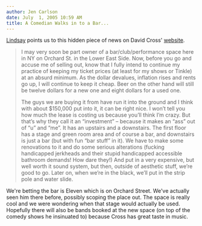 ```yaml
---
author: Jen Carlson
date: July  1, 2005 10:59 AM
title: A Comedian Walks in to a Bar...
---
```


<p><a href="https://web.archive.org/web/20120202211053/http://Lindsayism.com/">Lindsay</a> points us to this hidden piece of news on David Cross&apos; <a href="https://web.archive.org/web/20120202211053/http://bobanddavid.com/david.asp?artId=175">website</a>.</p>

<blockquote>I may very soon be part owner of a bar/club/performance space here in NY on Orchard St. in the Lower East Side. Now, before you go and accuse me of selling out, know that I fully intend to continue my practice of keeping my ticket prices (at least for my shows or Tinkle) at an absurd minimum. As the dollar devalues, inflation rises and rents go up, I will continue to keep it cheap. Beer on the other hand will still be twelve dollars for a new one and eight dollars for a used one.

<p>      The guys we are buying it from have run it into the ground and I think with about $150,000 put into it, it can be right nice. I won&#x2019;t tell you how much the lease is costing us because you&#x2019;ll think I&#x2019;m crazy. But that&#x2019;s why they call it an &#x201C;investment&#x201D; &#x2013; because it makes an &#x201C;ass&#x201D; out of &#x201C;u&#x201D; and &#x201C;me&#x201D;. It has an upstairs and a downstairs. The first floor has a stage and green room area and of course a bar, and downstairs is just a bar (but with fun &#x201C;bar stuff&#x201D; in it). We have to make some renovations to it and do some serious alterations (fucking handicapped jerkheads and their stupid handicapped accessible bathroom demands! How dare they!) And put in a very expensive, but well worth it sound system, but then, outside of aesthetic stuff, we&#x2019;re good to go. Later on, when we&#x2019;re in the black, we&#x2019;ll put in the strip pole and water slide.</p></blockquote><p></p>

<p>We&apos;re betting the bar is Eleven which is on Orchard Street. We&apos;ve actually seen him there before, possibly scoping the place out. The space is really cool and we were wondering when that stage would actually be used. Hopefully there will also be bands booked at the new space (on top of the comedy shows he insinuated to) because Cross has great taste in music.  </p>